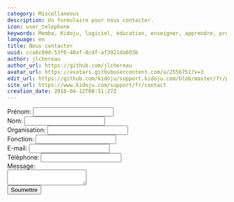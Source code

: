 ```yaml
---
category: Miscellaneous
description: Un formulaire pour nous contacter.
icon: user_telephone
keywords: Memba, Kidoju, logiciel, éducation, enseigner, apprendre, professeur, étudiant, connaissance, exercice, test, quiz, blog, article, documentation
language: en
title: Nous contacter
uuid: cca6c69d-53f6-40af-8c4f-af3921da693b
author: jlchereau
author_url: https://github.com/jlchereau
avatar_url: https://avatars.githubusercontent.com/u/2556751?v=3
edit_url: https://github.com/kidoju/support.kidoju.com/blob/master/fr/pages/contact.md
site_url: https://www.kidoju.com/support/fr/contact
creation_date: 2016-04-12T08:51:27Z
---
```

<form name="insightly_web_to_contact" action="https://iuqqkh1d.insight.ly/WebToContact/Create" method="post">
    <input type="hidden" name="formId" value="LfOfVxwkqgkYOx7pcM6LtA=="/>
    <label for="insightly_firstName">Pr&#233;nom: </label><input id="insightly_firstName" name="FirstName" type="text"/><br/>
    <label for="insightly_lastName">Nom: </label><input id="insightly_lastName" name="LastName" type="text"/><br/>
    <label for="insightly_organization">Organisation: </label><input id="insightly_organization" name="Organization" type="text"/><br/>
    <label for="insightly_role">Fonction: </label><input id="insightly_role" name="Role" type="text"/><br/>
    <input type="hidden" name="emails[0].Label" value="Work"/>
    <label for="email[0]_Value">E-mail: </label><input id="emails[0]_Value" name="emails[0].Value" type="text"/><br/>
    <input type="hidden" name="phones[0].Label" value="Work"/>
    <label for="phones[0]_Value">T&#233;l&#233;phone: </label><input id="phones[0]_Value" name="phones[0].Value" type="text"/><br/>
    <label for="insightly_background">Message: </label><br><textarea id="insightly_background" name="background"></textarea><br/>
    <input type="submit" value="Soumettre"/>
</form>